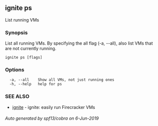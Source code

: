 ## ignite ps

List running VMs

### Synopsis


List all running VMs. By specifying the all flag (-a, --all),
also list VMs that are not currently running.


```
ignite ps [flags]
```

### Options

```
  -a, --all    Show all VMs, not just running ones
  -h, --help   help for ps
```

### SEE ALSO

* [ignite](ignite.md)	 - ignite: easily run Firecracker VMs

###### Auto generated by spf13/cobra on 6-Jun-2019

